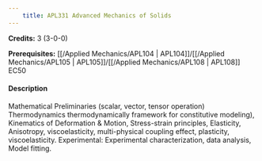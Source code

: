 ```yaml
---
    title: APL331 Advanced Mechanics of Solids
---
```

**Credits:** 3 (3-0-0)



**Prerequisites:** [[/Applied Mechanics/APL104 | APL104]]/[[/Applied Mechanics/APL105 | APL105]]/[[/Applied Mechanics/APL108 | APL108]] EC50

#### Description 
Mathematical Preliminaries (scalar, vector, tensor operation) Thermodynamics thermodynamically framework for constitutive modeling), Kinematics of Deformation & Motion, Stress-strain principles, Elasticity, Anisotropy, viscoelasticity, multi-physical coupling effect, plasticity, viscoelasticity. Experimental: Experimental characterization, data analysis, Model fitting.